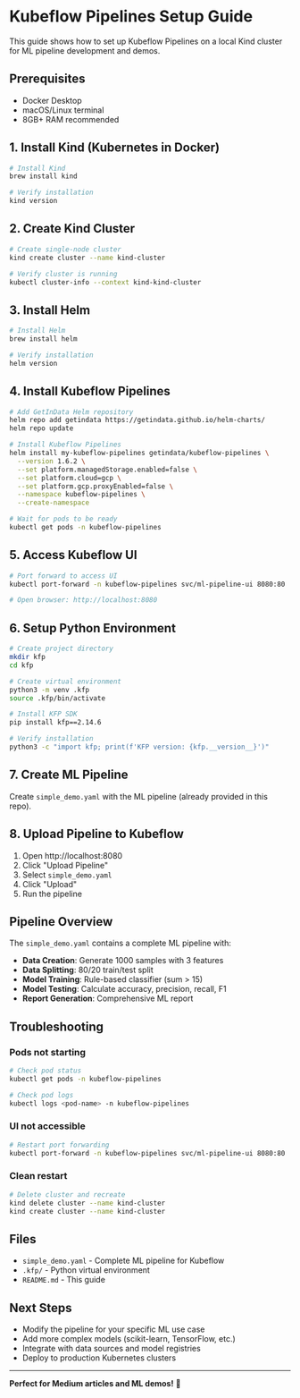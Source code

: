 # Kubeflow Pipelines Setup Guide

This guide shows how to set up Kubeflow Pipelines on a local Kind cluster for ML pipeline development and demos.

## Prerequisites

- Docker Desktop
- macOS/Linux terminal
- 8GB+ RAM recommended

## 1. Install Kind (Kubernetes in Docker)

```bash
# Install Kind
brew install kind

# Verify installation
kind version
```

## 2. Create Kind Cluster

```bash
# Create single-node cluster
kind create cluster --name kind-cluster

# Verify cluster is running
kubectl cluster-info --context kind-kind-cluster
```

## 3. Install Helm

```bash
# Install Helm
brew install helm

# Verify installation
helm version
```

## 4. Install Kubeflow Pipelines

```bash
# Add GetInData Helm repository
helm repo add getindata https://getindata.github.io/helm-charts/
helm repo update

# Install Kubeflow Pipelines
helm install my-kubeflow-pipelines getindata/kubeflow-pipelines \
  --version 1.6.2 \
  --set platform.managedStorage.enabled=false \
  --set platform.cloud=gcp \
  --set platform.gcp.proxyEnabled=false \
  --namespace kubeflow-pipelines \
  --create-namespace

# Wait for pods to be ready
kubectl get pods -n kubeflow-pipelines
```

## 5. Access Kubeflow UI

```bash
# Port forward to access UI
kubectl port-forward -n kubeflow-pipelines svc/ml-pipeline-ui 8080:80

# Open browser: http://localhost:8080
```

## 6. Setup Python Environment

```bash
# Create project directory
mkdir kfp
cd kfp

# Create virtual environment
python3 -m venv .kfp
source .kfp/bin/activate

# Install KFP SDK
pip install kfp==2.14.6

# Verify installation
python3 -c "import kfp; print(f'KFP version: {kfp.__version__}')"
```

## 7. Create ML Pipeline

Create `simple_demo.yaml` with the ML pipeline (already provided in this repo).

## 8. Upload Pipeline to Kubeflow

1. Open http://localhost:8080
2. Click "Upload Pipeline"
3. Select `simple_demo.yaml`
4. Click "Upload"
5. Run the pipeline

## Pipeline Overview

The `simple_demo.yaml` contains a complete ML pipeline with:

- **Data Creation**: Generate 1000 samples with 3 features
- **Data Splitting**: 80/20 train/test split
- **Model Training**: Rule-based classifier (sum > 15)
- **Model Testing**: Calculate accuracy, precision, recall, F1
- **Report Generation**: Comprehensive ML report

## Troubleshooting

### Pods not starting
```bash
# Check pod status
kubectl get pods -n kubeflow-pipelines

# Check pod logs
kubectl logs <pod-name> -n kubeflow-pipelines
```

### UI not accessible
```bash
# Restart port forwarding
kubectl port-forward -n kubeflow-pipelines svc/ml-pipeline-ui 8080:80
```

### Clean restart
```bash
# Delete cluster and recreate
kind delete cluster --name kind-cluster
kind create cluster --name kind-cluster
```

## Files

- `simple_demo.yaml` - Complete ML pipeline for Kubeflow
- `.kfp/` - Python virtual environment
- `README.md` - This guide

## Next Steps

- Modify the pipeline for your specific ML use case
- Add more complex models (scikit-learn, TensorFlow, etc.)
- Integrate with data sources and model registries
- Deploy to production Kubernetes clusters

---

**Perfect for Medium articles and ML demos!** 🚀
